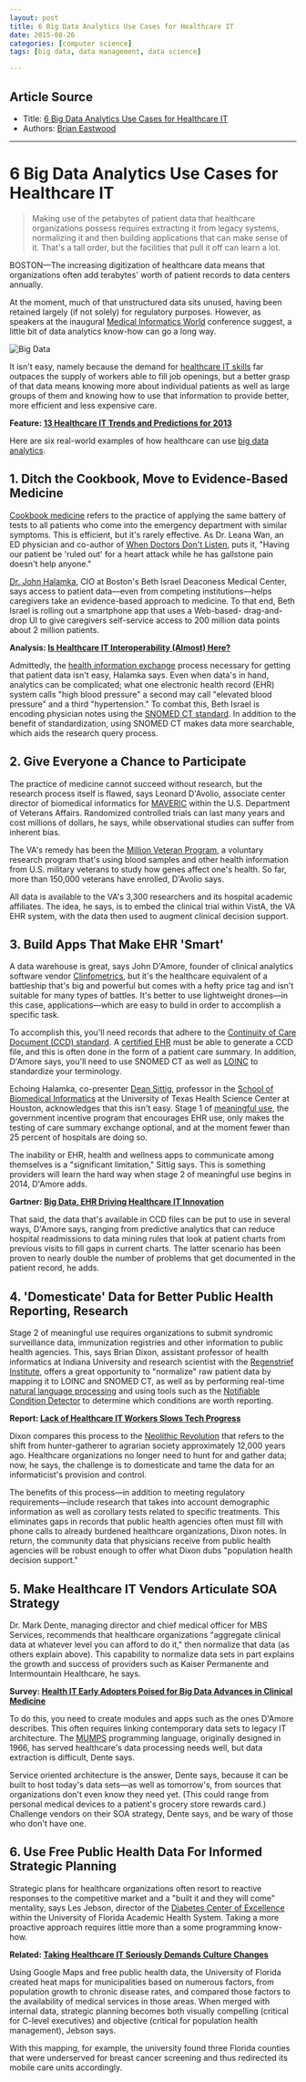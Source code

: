 ```yaml
---
layout: post
title: 6 Big Data Analytics Use Cases for Healthcare IT
date: 2015-08-26
categories: [computer science]
tags: [big data, data management, data science]

---
```



## Article Source
* Title: [6 Big Data Analytics Use Cases for Healthcare IT](http://www.cio.com/article/2386531/healthcare/healthcare-6-big-data-analytics-use-cases-for-healthcare-it.html)
* Authors: [Brian Eastwood](http://www.cio.com/author/Brian-Eastwood/)

---

6 Big Data Analytics Use Cases for Healthcare IT 
================================================

> Making use of the petabytes of patient data that healthcare organizations possess requires extracting it from legacy systems, normalizing it and then building applications that can make sense of it. That's a tall order, but the facilities that pull it off can learn a lot. 


BOSTON—The increasing digitization of healthcare data means that
organizations often add terabytes' worth of patient records to data
centers annually.

At the moment, much of that unstructured data sits unused, having been
retained largely (if not solely) for regulatory purposes. However, as
speakers at the inaugural [Medical Informatics
World](http://www.medicalinformaticsworld.com/) conference suggest, a
little bit of data analytics know-how can go a long way.

![Big
Data](http://images.techhive.com/images/idge/imported/article/cio/2013/04/23/hp-a-bigdata-100340834-orig.jpg)

It isn't easy, namely because the demand for [healthcare IT
skills](http://www.cio.com/slideshow/detail/70112#slide1) far outpaces
the supply of workers able to fill job openings, but a better grasp of
that data means knowing more about individual patients as well as large
groups of them and knowing how to use that information to provide
better, more efficient and less expensive care.

**Feature: [13 Healthcare IT Trends and Predictions for
2013](http://www.cio.com/slideshow/detail/83055)**

Here are six real-world examples of how healthcare can use [big data
analytics](http://www.forbes.com/sites/netapp/2013/04/17/healthcare-big-data/).

## 1. Ditch the Cookbook, Move to Evidence-Based Medicine

[Cookbook
medicine](http://whendoctorsdontlisten.blogspot.com/2012/07/perils-of-cookbook-medicine.html")
refers to the practice of applying the same battery of tests to all
patients who come into the emergency department with similar symptoms.
This is efficient, but it's rarely effective. As Dr. Leana Wan, an ED
physician and co-author of [When Doctors Don't
Listen](http://whendoctorsdontlisten.com/), puts it, "Having our patient
be 'ruled out' for a heart attack while he has gallstone pain doesn't
help anyone."

[Dr. John Halamka](http://geekdoctor.blogspot.com/), CIO at Boston's
Beth Israel Deaconess Medical Center, says access to patient data—even
from competing institutions—helps caregivers take an evidence-based
approach to medicine. To that end, Beth Israel is rolling out a
smartphone app that uses a Web-based- drag-and-drop UI to give
caregivers self-service access to 200 million data points about 2
million patients.

**Analysis: [Is Healthcare IT Interoperability (Almost)
Here?](http://www.cio.com/article/731757/Is_Healthcare_IT_Interoperability_Almost_Here_)**

Admittedly, the [health information
exchange](http://www.cio.com/article/731009/Health_Information_Exchange_Critical_But_Suffers_From_Complications)
process necessary for getting that patient data isn't easy, Halamka
says. Even when data's in hand, analytics can be complicated; what one
electronic health record (EHR) system calls "high blood pressure" a
second may call "elevated blood pressure" and a third "hypertension." To
combat this, Beth Israel is encoding physician notes using the [SNOMED
CT
standard](http://www.nlm.nih.gov/research/umls/Snomed/snomed_main.html).
In addition to the benefit of standardization, using SNOMED CT makes
data more searchable, which aids the research query process.

## 2. Give Everyone a Chance to Participate

The practice of medicine cannot succeed without research, but the
research process itself is flawed, says Leonard D'Avolio, associate
center director of biomedical informatics for
[MAVERIC](http://maveric.org/) within the U.S. Department of Veterans
Affairs. Randomized controlled trials can last many years and cost
millions of dollars, he says, while observational studies can suffer
from inherent bias.

The VA's remedy has been the [Million Veteran
Program](http://www.research.va.gov/resdev/mvp/), a voluntary research
program that's using blood samples and other health information from
U.S. military veterans to study how genes affect one's health. So far,
more than 150,000 veterans have enrolled, D'Avolio says.

All data is available to the VA's 3,300 researchers and its hospital
academic affiliates. The idea, he says, is to embed the clinical trial
within VistA, the VA EHR system, with the data then used to augment
clinical decision support.

## 3. Build Apps That Make EHR 'Smart'

A data warehouse is great, says John D'Amore, founder of clinical
analytics software vendor
[Clinfometrics](http://www.clinfometrics.com/), but it's the healthcare
equivalent of a battleship that's big and powerful but comes with a
hefty price tag and isn't suitable for many types of battles. It's
better to use lightweight drones—in this case, applications—which are
easy to build in order to accomplish a specific task.

To accomplish this, you'll need records that adhere to the [Continuity
of Care Document (CCD)
standard](http://www.hl7.org/implement/standards/product_brief.cfm?product_id=6).
A [certified
EHR](http://www.healthit.gov/policy-researchers-implementers/certified-health-it-product-list-chpl)
must be able to generate a CCD file, and this is often done in the form
of a patient care summary. In addition, D'Amore says, you'll need to use
SNOMED CT as well as [LOINC](http://loinc.org/) to standardize your
terminology.

Echoing Halamka, co-presenter [Dean
Sittig](http://www.uthouston.edu/sbmi/faculty-and-staff/dean-sittig.htm),
professor in the [School of Biomedical
Informatics](http://www.uthouston.edu/sbmi/index.htm) at the University
of Texas Health Science Center at Houston, acknowledges that this isn't
easy. Stage 1 of [meaningful
use](http://www.healthit.gov/policy-researchers-implementers/meaningful-use),
the government incentive program that encourages EHR use, only makes the
testing of care summary exchange optional, and at the moment fewer than
25 percent of hospitals are doing so.

The inability or EHR, health and wellness apps to communicate among
themselves is a "significant limitation," Sittig says. This is something
providers will learn the hard way when stage 2 of meaningful use begins
in 2014, D'Amore adds.

**Gartner: [Big Data, EHR Driving Healthcare IT
Innovation](http://www.cio.com/article/722987/Big_Data_EHR_Driving_Healthcare_IT_Innovation)**

That said, the data that's available in CCD files can be put to use in
several ways, D'Amore says, ranging from predictive analytics that can
reduce hospital readmissions to data mining rules that look at patient
charts from previous visits to fill gaps in current charts. The latter
scenario has been proven to nearly double the number of problems that
get documented in the patient record, he adds.

## 4. 'Domesticate' Data for Better Public Health Reporting, Research

Stage 2 of meaningful use requires organizations to submit syndromic
surveillance data, immunization registries and other information to
public health agencies. This, says Brian Dixon, assistant professor of
health informatics at Indiana University and research scientist with the
[Regenstrief Institute](http://www.regenstrief.org/), offers a great
opportunity to "normalize" raw patient data by mapping it to LOINC and
SNOMED CT, as well as by performing real-time [natural language
processing](http://en.wikipedia.org/wiki/Natural_language_processing)
and using tools such as the [Notifiable Condition
Detector](http://www.ncbi.nlm.nih.gov/pmc/articles/PMC3243144/) to
determine which conditions are worth reporting.

**Report: [Lack of Healthcare IT Workers Slows Tech
Progress](http://www.cio.com/article/730167/Lack_of_Healthcare_IT_Workers_Slows_Tech_Progress)**

Dixon compares this process to the [Neolithic
Revolution](http://en.wikipedia.org/wiki/Neolithic_Revolution) that
refers to the shift from hunter-gatherer to agrarian society
approximately 12,000 years ago. Healthcare organizations no longer need
to hunt for and gather data; now, he says, the challenge is to
domesticate and tame the data for an informaticist's provision and
control.

The benefits of this process—in addition to meeting regulatory
requirements—include research that takes into account demographic
information as well as corollary tests related to specific treatments.
This eliminates gaps in records that public health agencies often must
fill with phone calls to already burdened healthcare organizations,
Dixon notes. In return, the community data that physicians receive from
public health agencies will be robust enough to offer what Dixon dubs
"population health decision support."

## 5. Make Healthcare IT Vendors Articulate SOA Strategy

Dr. Mark Dente, managing director and chief medical officer for MBS
Services, recommends that healthcare organizations "aggregate clinical
data at whatever level you can afford to do it," then normalize that
data (as others explain above). This capability to normalize data sets
in part explains the growth and success of providers such as Kaiser
Permanente and Intermountain Healthcare, he says.

**Survey: [Health IT Early Adopters Poised for Big Data Advances in
Clinical
Medicine](http://www.cio.com/article/731099/Health_IT_Early_Adopters_Well_Poised_for_Big_Data_Advances_in_Clinical_Medicine)**

To do this, you need to create modules and apps such as the ones D'Amore
describes. This often requires linking contemporary data sets to legacy
IT architecture. The [MUMPS](http://en.wikipedia.org/wiki/MUMPS)
programming language, originally designed in 1966, has served
healthcare's data processing needs well, but data extraction is
difficult, Dente says.

Service oriented architecture is the answer, Dente says, because it can
be built to host today's data sets—as well as tomorrow's, from sources
that organizations don't even know they need yet. (This could range from
personal medical devices to a patient's grocery store rewards card.)
Challenge vendors on their SOA strategy, Dente says, and be wary of
those who don't have one.

## 6. Use Free Public Health Data For Informed Strategic Planning

Strategic plans for healthcare organizations often resort to reactive
responses to the competitive market and a "built it and they will come"
mentality, says Les Jebson, director of the [Diabetes Center of
Excellence](http://diabetes.ufl.edu/) within the University of Florida
Academic Health System. Taking a more proactive approach requires little
more than a some programming know-how.

**Related: [Taking Healthcare IT Seriously Demands Culture
Changes](http://www.cio.com/article/724350/Taking_Healthcare_IT_Seriously_Demands_Culture_Changes_)**

Using Google Maps and free public health data, the University of Florida
created heat maps for municipalities based on numerous factors, from
population growth to chronic disease rates, and compared those factors
to the availability of medical services in those areas. When merged with
internal data, strategic planning becomes both visually compelling
(critical for C-level executives) and objective (critical for population
health management), Jebson says.

With this mapping, for example, the university found three Florida
counties that were underserved for breast cancer screening and thus
redirected its mobile care units accordingly.


